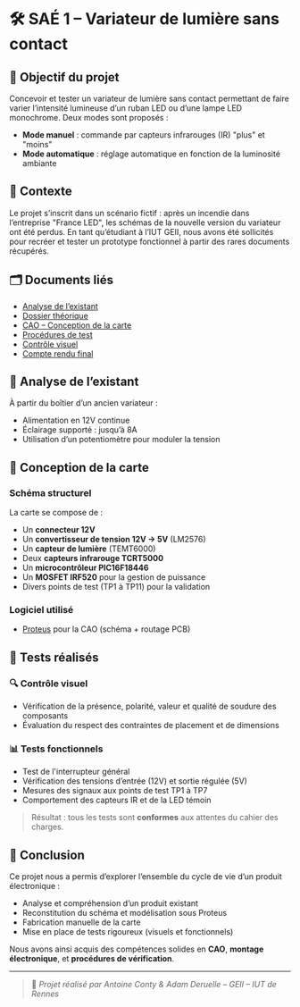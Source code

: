 # 🛠️ SAÉ 1 – Variateur de lumière sans contact

## 🎯 Objectif du projet

Concevoir et tester un variateur de lumière sans contact permettant de faire varier l’intensité lumineuse d’un ruban LED ou d’une lampe LED monochrome. Deux modes sont proposés :
- **Mode manuel** : commande par capteurs infrarouges (IR) "plus" et "moins"
- **Mode automatique** : réglage automatique en fonction de la luminosité ambiante

## 🧩 Contexte

Le projet s’inscrit dans un scénario fictif : après un incendie dans l’entreprise "France LED", les schémas de la nouvelle version du variateur ont été perdus. En tant qu’étudiant à l’IUT GEII, nous avons été sollicités pour recréer et tester un prototype fonctionnel à partir des rares documents récupérés.

## 🗂️ Documents liés

- [Analyse de l’existant](./SAÉ%201%20-%20Var...1%20-%20Analyse%20de%20lexistant.pdf)
- [Dossier théorique](./Dossier%20théorique.docx)
- [CAO – Conception de la carte](./SAÉ%201%20-%20Var...2%20-%20CAO.pdf)
- [Procédures de test](./Procédure%20de%20test%20-%20Var...sans%20contact.pdf)
- [Contrôle visuel](./Procédure%20de%20test%20-%20Contrôle%20visuel.pdf)
- [Compte rendu final](./Compte%20rendu%20Saé.pdf)

## 🧠 Analyse de l’existant

À partir du boîtier d’un ancien variateur :
- Alimentation en 12V continue
- Éclairage supporté : jusqu’à 8A
- Utilisation d’un potentiomètre pour moduler la tension

## 📐 Conception de la carte

### Schéma structurel
La carte se compose de :
- Un **connecteur 12V**
- Un **convertisseur de tension 12V → 5V** (LM2576)
- Un **capteur de lumière** (TEMT6000)
- Deux **capteurs infrarouge TCRT5000**
- Un **microcontrôleur PIC16F18446**
- Un **MOSFET IRF520** pour la gestion de puissance
- Divers points de test (TP1 à TP11) pour la validation

### Logiciel utilisé
- [Proteus](https://www.labcenter.com/) pour la CAO (schéma + routage PCB)

## 🧪 Tests réalisés

### 🔍 Contrôle visuel
- Vérification de la présence, polarité, valeur et qualité de soudure des composants
- Évaluation du respect des contraintes de placement et de dimensions

### 📊 Tests fonctionnels
- Test de l'interrupteur général
- Vérification des tensions d’entrée (12V) et sortie régulée (5V)
- Mesures des signaux aux points de test TP1 à TP7
- Comportement des capteurs IR et de la LED témoin

> Résultat : tous les tests sont **conformes** aux attentes du cahier des charges.

## 📝 Conclusion

Ce projet nous a permis d’explorer l’ensemble du cycle de vie d’un produit électronique :
- Analyse et compréhension d’un produit existant
- Reconstitution du schéma et modélisation sous Proteus
- Fabrication manuelle de la carte
- Mise en place de tests rigoureux (visuels et fonctionnels)

Nous avons ainsi acquis des compétences solides en **CAO**, **montage électronique**, et **procédures de vérification**.

---

> 🧾 _Projet réalisé par Antoine Conty & Adam Deruelle – GEII – IUT de Rennes_
